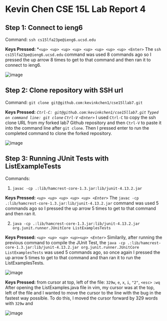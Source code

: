 # Kevin Chen CSE 15L Lab Report 4

## Step 1: Connect to ieng6

Command: `ssh cs15lfa23pe@ieng6.ucsd.edu`

**Keys Pressed:** *`<up> <up> <up> <up> <up> <up> <up> <up> <Enter>` 
The `ssh cs15lfa23pe@ieng6.ucsd.edu` command was used 8 commands ago so I pressed the up arrow 8 times to get to that command and then ran it to connect to ieng6.


![image](https://github.com/kevinkchen1/cse15l-lab-reports/assets/108315438/2e59424e-ac9d-4752-abcc-7db540500a9c)


## Step 2: Clone repository with SSH url

Command: `git clone git@github.com:kevinkchen1/cse15llab7.git`

**Keys Pressed:** *`Ctrl-C: git@github.com:kevinkchen1/cse15llab7.git` `Typed on command line: git clone` `Ctrl-V` `<Enter>`*
I used `Ctrl-C` to copy the ssh clone URL from my forked lab7 Github repository and then `Ctrl-V` to paste it into the command line after `git clone`. Then I pressed enter to run the completed command to clone the forked repository.


![image](https://github.com/kevinkchen1/cse15l-lab-reports/assets/108315438/abf77b5a-449a-4b60-aca1-a83c358e1fe9)


## Step 3: Running JUnit Tests with ListExampleTests

Commands:
1. `javac -cp .:lib/hamcrest-core-1.3.jar:lib/junit-4.13.2.jar`

**Keys Pressed:** *`<up> <up> <up> <up> <up> <Enter>`* The `javac -cp .:lib/hamcrest-core-1.3.jar:lib/junit-4.13.2.jar` command was used 5 commands ago so I pressed the up arrow 5 times to get to that command and then ran it.

2. `java -cp .:lib/hamcrest-core-1.3.jar:lib/junit-4.13.2.jar org.junit.runner.JUnitCore ListExamplesTests`
   
**Keys Pressed:** *`<up> <up> <up> <up><up> <Enter>`* Similarily, after running the previous command to compile the JUnit Test, the `java -cp .:lib/hamcrest-core-1.3.jar:lib/junit-4.13.2.jar org.junit.runner.JUnitCore ListExamplesTests` was used 5 commands ago, so once again I pressed the up arrow 5 times to get to that command and than ran it to run the ListExamplesTests.

   
![image](https://github.com/kevinkchen1/cse15l-lab-reports/assets/108315438/925f05be-c5a9-491e-83d2-41c64f960242)



**Keys Pressed:** from cursor at top, left of the file: `329w`, `e`, `x`, `i`, `"2"`, `<esc>` `:wq`
After opening the ListExamples.java file in vim, my cursor was at the top, left of the file and I wanted to move the cursor to the line with the bug in the fastest way possible. To do this, I moved the cursor forward by 329 words with `329w` and 

![image](https://github.com/kevinkchen1/cse15l-lab-reports/assets/108315438/5dfc1daa-622a-4419-bc93-57443ec02b50)













